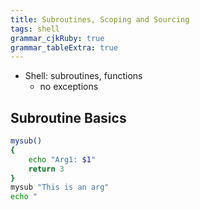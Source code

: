 ```yaml
---
title: Subroutines, Scoping and Sourcing
tags: shell
grammar_cjkRuby: true
grammar_tableExtra: true
---
```


* Shell: subroutines, functions
	* no exceptions

## Subroutine Basics
```bash
mysub()
{
	echo "Arg1: $1"
	return 3
}
mysub "This is an arg"
echo "
```